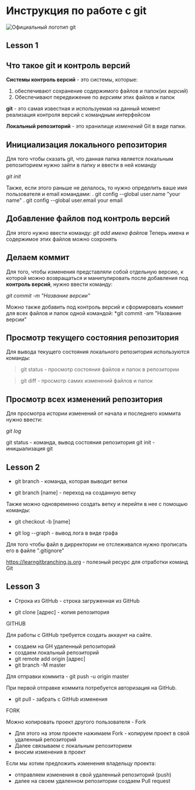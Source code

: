 # Инструкция по работе с git
![Официальный логотип git](logo.png)

## Lesson 1

## Что такое git и контроль версий
**Системы контроль версий** - это системы, которые: 
1. обеспечивают сохранение содержимого файлов и папок(их *версий*)
2. Обеспечивают передвижение по *версиям* этих файлов и папок

**git** - это самая известная и используемая на данный момент реализация контроля версий с командным интерфейсом

**Локальный репозиторий** - это хранилище *изменений* Git в виде папки.

## Инициализация локального репозитория

Для того чтобы сказать git, что данная папка является локальным репозиторием нужно зайти в папку и ввести в ней команду

*git init*

Также, если этого раньше не делалось, то нужно определить ваше имя пользователя и email командами:
. git config --global user.name "your name"
. git config --global user.email your email 

## Добавление файлов под контроль версий

Для этого нужно ввести команду:
*git add имена файлов*
Теперь имена и содержимое этих файлов можно сохронять

## Делаем коммит

Для того, чтобы изменения представляли собой отдельную версию, к которой можно возвращаться и манипулировать после добавления под **контроль версий**, нужно ввести команду:

*git commit -m "Название версии"*

Можно также добавить под контроль версий и сформировать коммит для всех  файлов и папок одной командой:
*git commit -am "Название версии"

## Просмотр текущего состояния репозитория
Для вывода текущего состояния локального репозитория используются команды:

>git status - просмотр состояния файлов и папок в репозитории

> git diff - просмотр самих изменений файлов и папок

## Просмотр всех изменений репозитория

Для просмотра истории изменений от начала и последнего коммита нужно ввести:

*git log*

git status - команда, вывод состояния репозитория
git init - иницыализация git

## Lesson 2

* git branch - команда, которая выводит ветки

* git branch [name] - переход на созданную ветку

Также можно одновременно создать ветку и перейти в нее с помощью команды:

* git checkout -b [name]


* git log --graph - вывод лога в виде графа

Для того чтобы файл в дирректории не отслеживался нужно прописать его в файле ".gitignore"

 https://learngitbranching.js.org - полезный ресурс для отработки команд Git

## Lesson 3

* Строка из GitHub  - строка загруженная из GitHub

* git clone [адрес] - копия репозитория

GITHUB

Для работы с GitHub требуется создать аккаунт на сайте.

* создаем на GH удаленный репозиторий
* создаем локальный репозиторий
* git remote add origin [адрес]
* git branch -M master

Для отправки коммита - git push -u origin master

При первой отправке коммита потребуется авторизация на GitHub.

* git pull - забрать с GitHub изменения

FORK

Можно копировать проект другого пользователя - Fork
* Для этого на этом проекте нажимаем Fork - копируем проект в свой удаленный репозиторий
* Далее связываем с локальным репозиторием
* вносим изменения в проект

Если мы хотим предложить изменения владельцу проекта:
* отправляем изменения в свой удаленный репозиторий (push)
* далее на своем удаленном репозитории создаем Pull request